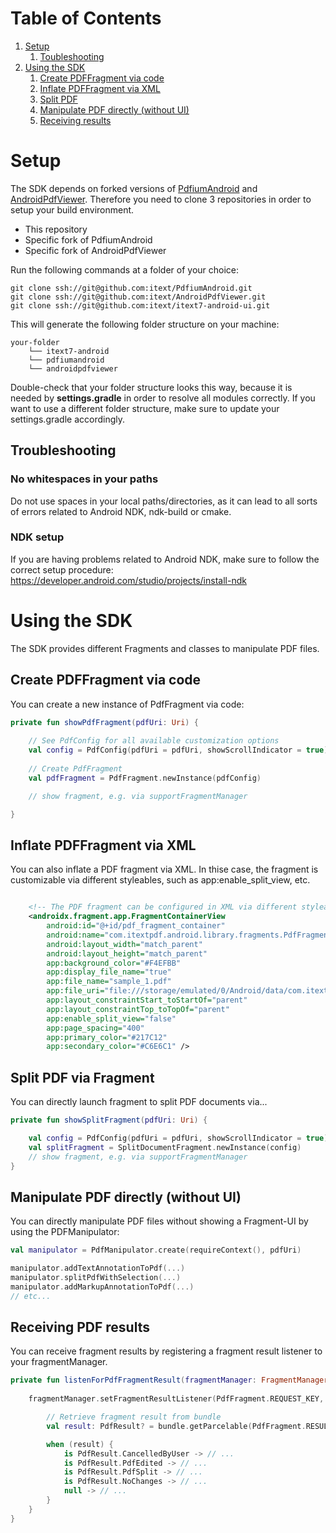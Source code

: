 # Table of Contents
1. [Setup](#setup)
   1. [Toubleshooting](#troubleshooting)
2. [Using the SDK](#third-example)
   1. [Create PDFFragment via code](#create-pdffragment-via-code)
   2. [Inflate PDFFragment via XML](#inflate-pdffragment-via-xml)
   3. [Split PDF](#split-pdf)
   4. [Manipulate PDF directly (without UI)](#manipulate-pdf-directly-without-ui)
   5. [Receiving results](#receiving-pdf-results)

# Setup

The SDK depends on forked versions of [PdfiumAndroid](https://github.com/barteksc/AndroidPdfViewer) and [AndroidPdfViewer](https://github.com/barteksc/PdfiumAndroid).
Therefore you need to clone 3 repositories in order to setup your build environment.

- This repository
- Specific fork of PdfiumAndroid
- Specific fork of AndroidPdfViewer

Run the following commands at a folder of your choice:

```
git clone ssh://git@github.com:itext/PdfiumAndroid.git
git clone ssh://git@github.com:itext/AndroidPdfViewer.git
git clone ssh://git@github.com:itext/itext7-android-ui.git
```

This will generate the following folder structure on your machine:

```
your-folder
    └── itext7-android
    └── pdfiumandroid
    └── androidpdfviewer
```

Double-check that your folder structure looks this way, because it is needed by **settings.gradle** in order to resolve all modules correctly.
If you want to use a different folder structure, make sure to update your settings.gradle accordingly.

## Troubleshooting

### No whitespaces in your paths
Do not use spaces in your local paths/directories, as it can lead to all sorts of errors related to Android NDK, ndk-build or cmake.

### NDK setup
If you are having problems related to Android NDK, make sure to follow the correct setup procedure:
https://developer.android.com/studio/projects/install-ndk


# Using the SDK

The SDK provides different Fragments and classes to manipulate PDF files.

## Create PDFFragment via code

You can create a new instance of PdfFragment via code:

```kotlin
private fun showPdfFragment(pdfUri: Uri) {
    
    // See PdfConfig for all available customization options
    val config = PdfConfig(pdfUri = pdfUri, showScrollIndicator = true)
    
    // Create PdfFragment
    val pdfFragment = PdfFragment.newInstance(pdfConfig)

    // show fragment, e.g. via supportFragmentManager

}
```

## Inflate PDFFragment via XML

You can also inflate a PDF fragment via XML. In thise case, the fragment is customizable via different styleables, such as app:enable_split_view, etc.

```xml

    <!-- The PDF fragment can be configured in XML via different styleables, such as app:enable_split_view, etc. -->
    <androidx.fragment.app.FragmentContainerView
        android:id="@+id/pdf_fragment_container"
        android:name="com.itextpdf.android.library.fragments.PdfFragment"
        android:layout_width="match_parent"
        android:layout_height="match_parent"
        app:background_color="#F4EFBB"
        app:display_file_name="true"
        app:file_name="sample_1.pdf"
        app:file_uri="file:///storage/emulated/0/Android/data/com.itextpdf.android.app/cache/sample_1_copy.pdf"
        app:layout_constraintStart_toStartOf="parent"
        app:layout_constraintTop_toTopOf="parent"
        app:enable_split_view="false"
        app:page_spacing="400"
        app:primary_color="#217C12"
        app:secondary_color="#C6E6C1" />
```

## Split PDF via Fragment

You can directly launch fragment to split PDF documents via...

```kotlin
private fun showSplitFragment(pdfUri: Uri) {

    val config = PdfConfig(pdfUri = pdfUri, showScrollIndicator = true)
    val splitFragment = SplitDocumentFragment.newInstance(config)
    // show fragment, e.g. via supportFragmentManager
}
```

## Manipulate PDF directly (without UI)

You can directly manipulate PDF files without showing a Fragment-UI by using the PDFManipulator:

```kotlin
val manipulator = PdfManipulator.create(requireContext(), pdfUri)

manipulator.addTextAnnotationToPdf(...)
manipulator.splitPdfWithSelection(...) 
manipulator.addMarkupAnnotationToPdf(...) 
// etc...
```

## Receiving PDF results

You can receive fragment results by registering a fragment result listener to your fragmentManager.

```kotlin
private fun listenForPdfFragmentResult(fragmentManager: FragmentManager) {
    
    fragmentManager.setFragmentResultListener(PdfFragment.REQUEST_KEY, this) { requestKey: String, bundle: Bundle ->

        // Retrieve fragment result from bundle
        val result: PdfResult? = bundle.getParcelable(PdfFragment.RESULT_FILE)

        when (result) {
            is PdfResult.CancelledByUser -> // ...
            is PdfResult.PdfEdited -> // ...
            is PdfResult.PdfSplit -> // ...
            is PdfResult.NoChanges -> // ...
            null -> // ...
        }
    }
}
```